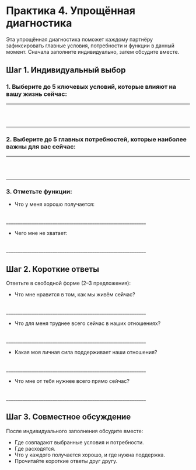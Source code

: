 # Практика 4. Упрощённая диагностика

Эта упрощённая диагностика поможет каждому партнёру зафиксировать главные условия, потребности и функции в данный момент. Сначала заполните индивидуально, затем обсудите вместе.

## Шаг 1. Индивидуальный выбор

### 1. Выберите до 5 ключевых условий, которые влияют на вашу жизнь сейчас:

____________________________________________________________
<br/><br/>
____________________________________________________________

### 2. Выберите до 5 главных потребностей, которые наиболее важны для вас сейчас:

____________________________________________________________
<br/><br/>
____________________________________________________________

### 3. Отметьте функции:

* Что у меня хорошо получается:

<br/>
____________________________________________________________

* Чего мне не хватает:

<br/>
____________________________________________________________

## Шаг 2. Короткие ответы

Ответьте в свободной форме (2–3 предложения):

* Что мне нравится в том, как мы живём сейчас?

<br/>
____________________________________________________________

* Что для меня труднее всего сейчас в наших отношениях?

<br/>
____________________________________________________________

* Какая моя личная сила поддерживает наши отношения?

<br/>
____________________________________________________________

* Что мне от тебя нужнее всего прямо сейчас?

<br/>
____________________________________________________________

## Шаг 3. Совместное обсуждение

После индивидуального заполнения обсудите вместе:

- Где совпадают выбранные условия и потребности.
- Где расходятся.
- Что у каждого получается хорошо, и где нужна поддержка.
- Прочитайте короткие ответы друг другу.

<div style="page-break-after: always;"></div>